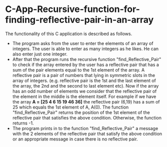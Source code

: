 # C-App-Recursive-function-for-finding-reflective-pair-in-an-array
The functionality of this C application is described as follows.
* The program asks from the user to enter the elements of an array of integers. The user is able to enter as many integers as he likes. He can also enter just one integer.
* After that the program runs the recursive function "find_Reflective_Pair" to check if the array entered by the user has a reflective pair that has a sum of the pair elements equal to the 1st element of the array. A reflective pair is a pair of numbers that lying in symmetric slots in the array of integers. (e.g. reflective pair is the 1st and the last element of the array, the 2nd and the second to last element etc). Now if the array has an odd number of elements we consider that the reflective pair of the element in the middle is the element itself. For example if we have the array **A = [25 4 6 15 19 46 36]** the reflective pair (6,19) has a sum of 25 which equals the 1st element of A, A(0). The function "find_Reflective_Pair" returns the position of the 1st element of the reflective pair that satisfies the above condition. Otherwise, the function returns -1.
* The program prints in to the function "find_Reflective_Pair" a message with the 2 elements of the reflective pair that satisfy the above condition or an appropriate message in case there is no reflective pair.

